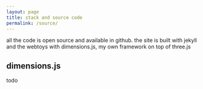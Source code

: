 ```yaml
---
layout: page
title: stack and source code
permalink: /source/
---
```


all the code is open source and available in github. the site is built
with jekyll and the webtoys with dimensions.js, my own framework on top
of three.js

## dimensions.js
todo

